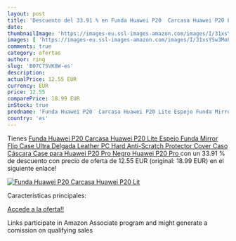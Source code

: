 ```yaml
---
layout: post
title: 'Descuento del 33.91 % en Funda Huawei P20  Carcasa Huawei P20 Lit'
date: 
thumbnailImage: 'https://images-eu.ssl-images-amazon.com/images/I/31xsYSw3MoL._SL200_.jpg'
images: [ 'https://images-eu.ssl-images-amazon.com/images/I/31xsYSw3MoL._SL200_.jpg' ]
comments: true
category: ofertas
author: ring
slug: 'B07C75VK8W-es'
description:
actualPrice: 12.55 EUR
currency: EUR
price: 12.55
comparePrice: 18.99 EUR
inStock: true
prodname: 'Funda Huawei P20  Carcasa Huawei P20 Lite Espejo Funda Mirror Flip Case Ultra Delgada Leather PC Hard Anti-Scratch Protector Cover Caso Cáscara Case para Huawei P20 Pro  Negro  Huawei P20 Pro '
country: 'es'
---
```


Tienes [Funda Huawei P20  Carcasa Huawei P20 Lite Espejo Funda Mirror Flip Case Ultra Delgada Leather PC Hard Anti-Scratch Protector Cover Caso Cáscara Case para Huawei P20 Pro  Negro  Huawei P20 Pro ](https://www.amazon.es/dp/B07C75VK8W/?tag=tolees-21) con un 33.91 % de descuento con precio de oferta de 12.55 EUR (original: 18.99 EUR) en el siguiente enlace!

[![Funda Huawei P20  Carcasa Huawei P20 Lit](https://images-eu.ssl-images-amazon.com/images/I/31xsYSw3MoL._SL200_.jpg)](https://www.amazon.es/dp/B07C75VK8W/?tag=tolees-21)

Características principales:


[Accede a la oferta!!](https://www.amazon.es/dp/B07C75VK8W/?tag=tolees-21)

Links participate in Amazon Associate program and might generate a comission on qualifying sales


